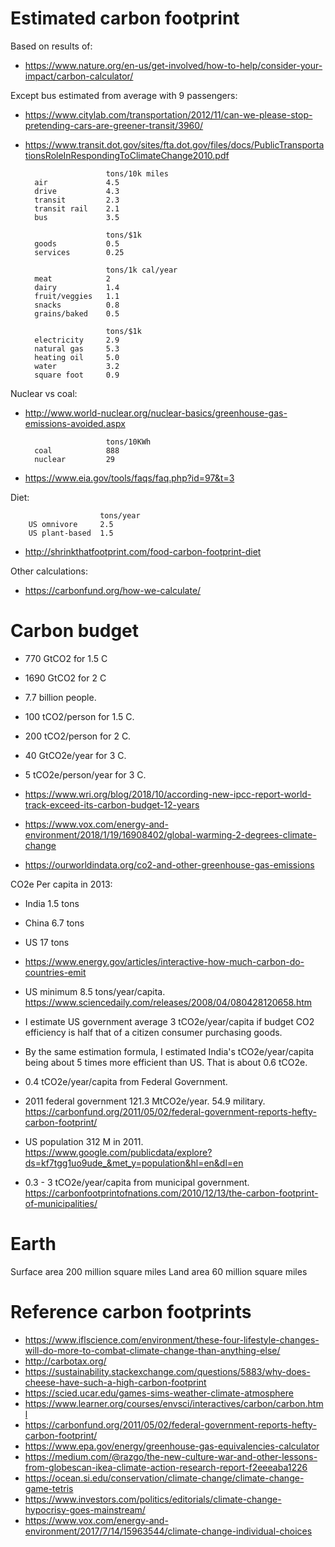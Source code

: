# Estimated carbon footprint

Based on results of:
- <https://www.nature.org/en-us/get-involved/how-to-help/consider-your-impact/carbon-calculator/>

Except bus estimated from average with 9 passengers:
- <https://www.citylab.com/transportation/2012/11/can-we-please-stop-pretending-cars-are-greener-transit/3960/>
- <https://www.transit.dot.gov/sites/fta.dot.gov/files/docs/PublicTransportationsRoleInRespondingToClimateChange2010.pdf>

                        tons/10k miles
        air             4.5
        drive           4.3
        transit         2.3
        transit rail    2.1
        bus             3.5

                        tons/$1k
        goods           0.5
        services        0.25

                        tons/1k cal/year
        meat            2
        dairy           1.4
        fruit/veggies   1.1
        snacks          0.8
        grains/baked    0.5

                        tons/$1k
        electricity     2.9
        natural gas     5.3
        heating oil     5.0
        water           3.2
        square foot     0.9

Nuclear vs coal:
- <http://www.world-nuclear.org/nuclear-basics/greenhouse-gas-emissions-avoided.aspx>

                        tons/10KWh
        coal            888
        nuclear         29

- <https://www.eia.gov/tools/faqs/faq.php?id=97&t=3>

Diet:

                        tons/year
        US omnivore     2.5
        US plant-based  1.5

- <http://shrinkthatfootprint.com/food-carbon-footprint-diet>

Other calculations:
- <https://carbonfund.org/how-we-calculate/>

# Carbon budget

- 770 GtCO2 for 1.5 C
- 1690 GtCO2 for 2 C
- 7.7 billion people.
- 100 tCO2/person for 1.5 C.
- 200 tCO2/person for 2 C.
- 40 GtCO2e/year for 3 C.
- 5 tCO2e/person/year for 3 C.

- <https://www.wri.org/blog/2018/10/according-new-ipcc-report-world-track-exceed-its-carbon-budget-12-years>
- <https://www.vox.com/energy-and-environment/2018/1/19/16908402/global-warming-2-degrees-climate-change>



- <https://ourworldindata.org/co2-and-other-greenhouse-gas-emissions>

CO2e Per capita in 2013:
- India 1.5 tons
- China 6.7 tons
- US 17 tons
- <https://www.energy.gov/articles/interactive-how-much-carbon-do-countries-emit>

- US minimum 8.5 tons/year/capita.
<https://www.sciencedaily.com/releases/2008/04/080428120658.htm>

- I estimate US government average 3 tCO2e/year/capita if budget CO2 efficiency is half that of a citizen consumer purchasing goods.
- By the same estimation formula, I estimated India's tCO2e/year/capita being about 5 times more efficient than US. That is about 0.6 tCO2e.

- 0.4 tCO2e/year/capita from Federal Government.
- 2011 federal government 121.3 MtCO2e/year. 54.9 military.
<https://carbonfund.org/2011/05/02/federal-government-reports-hefty-carbon-footprint/>
- US population 312 M in 2011.
<https://www.google.com/publicdata/explore?ds=kf7tgg1uo9ude_&met_y=population&hl=en&dl=en>

- 0.3 - 3 tCO2e/year/capita from municipal government.
<https://carbonfootprintofnations.com/2010/12/13/the-carbon-footprint-of-municipalities/>

# Earth

Surface area 200 million square miles
Land area 60 million square miles

# Reference carbon footprints

- <https://www.iflscience.com/environment/these-four-lifestyle-changes-will-do-more-to-combat-climate-change-than-anything-else/>
- <http://carbotax.org/>
- <https://sustainability.stackexchange.com/questions/5883/why-does-cheese-have-such-a-high-carbon-footprint>
- <https://scied.ucar.edu/games-sims-weather-climate-atmosphere>
- <https://www.learner.org/courses/envsci/interactives/carbon/carbon.html>
- <https://carbonfund.org/2011/05/02/federal-government-reports-hefty-carbon-footprint/>
- <https://www.epa.gov/energy/greenhouse-gas-equivalencies-calculator>
- <https://medium.com/@razgo/the-new-culture-war-and-other-lessons-from-globescan-ikea-climate-action-research-report-f2eeeaba1226>
- <https://ocean.si.edu/conservation/climate-change/climate-change-game-tetris>
- <https://www.investors.com/politics/editorials/climate-change-hypocrisy-goes-mainstream/>
- <https://www.vox.com/energy-and-environment/2017/7/14/15963544/climate-change-individual-choices>
